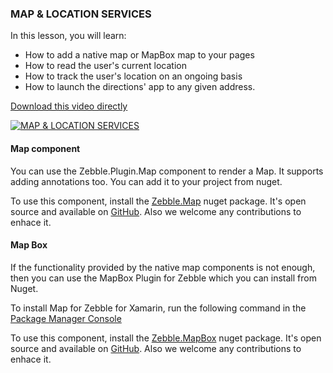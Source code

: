 ﻿
### MAP & LOCATION SERVICES

In this lesson, you will learn:

- How to add a native map or MapBox map to your pages
- How to read the user's current location
- How to track the user's location on an ongoing basis
- How to launch the directions' app to any given address.

[Download this video directly](https://drive.google.com/file/d/0B3EED8dgociySWxtU2ZvVWE5eUE/view?usp=sharing)

[![MAP & LOCATION SERVICES](https://raw.githubusercontent.com/Geeksltd/Zebble.Docs/master/assets/debugging/location-maps/map&location.png)](https://youtu.be/8wE1MKDbwE0)

#### Map component

You can use the Zebble.Plugin.Map component to render a Map. It supports adding annotations too. You can add it to your project from nuget.

To use this component, install the [Zebble.Map](https://www.nuget.org/packages/Zebble.Plugin.Map/) nuget package. 
It's open source and available on [GitHub](https://github.com/Geeksltd/Zebble.Plugin.Map). Also we welcome any contributions to enhace it.

#### Map Box
 
If the functionality provided by the native map components is not enough, then you can use the MapBox Plugin for Zebble which you can install from Nuget.

To install Map for Zebble for Xamarin, run the following command in the [Package Manager Console](https://docs.nuget.org/docs/start-here/using-the-package-manager-console)

To use this component, install the [Zebble.MapBox](https://www.nuget.org/packages/Zebble.Plugin.MapBox/) nuget package. 
It's open source and available on [GitHub](https://github.com/Geeksltd/Zebble.MapBox). Also we welcome any contributions to enhace it.